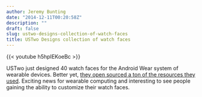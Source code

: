 ```yaml
---
author: Jeremy Bunting
date: "2014-12-11T00:20:58Z"
description: ""
draft: false
slug: ustwo-designs-collection-of-watch-faces
title: USTwo Designs collection of watch faces
---
```

{{< youtube h5hpIEKoeBc >}}

USTwo just designed 40 watch faces for the Android Wear system of wearable devices. Better yet, [they open sourced a ton of the resources they used](http://wear.ustwo.com/#resources). Exciting news for wearable computing and interesting to see people gaining the ability to customize their watch faces.

